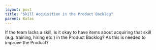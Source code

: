 ```yaml
---
layout: post
title: "Skill Acquisition in the Product Backlog"
parent: Katas
---
```

If the team lacks a skill, is it okay to have items about acquiring that skill (e.g. training, hiring etc.) in the Product Backlog? As this is needed to improve the Product?
